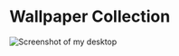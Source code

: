# Wallpaper Collection

![Screenshot of my desktop](https://gitlab.com/dwt1/dotfiles/raw/master/.screenshots/dotfiles10.png) 

